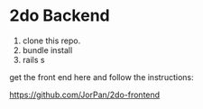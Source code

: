 # 2do Backend

1) clone this repo.
2) bundle install
3) rails s

get the front end here and follow the instructions: 

https://github.com/JorPan/2do-frontend

